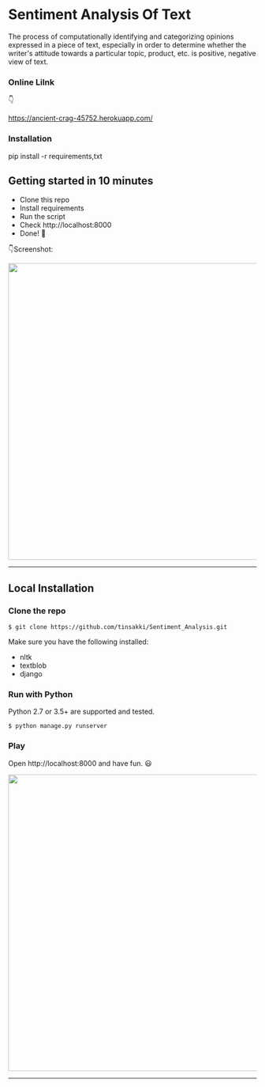 # Sentiment Analysis Of Text

The process of computationally identifying and categorizing opinions expressed in a piece of text, especially in order to determine whether the writer's attitude towards a particular topic, product, etc. is positive, negative view of text.

### Online LiInk
:point_down:


https://ancient-crag-45752.herokuapp.com/


### Installation

pip install -r requirements,txt

## Getting started in 10 minutes

- Clone this repo 
- Install requirements
- Run the script
- Check http://localhost:8000
- Done! :tada:

:point_down:Screenshot:

<p align="center">
  <img src="https://i.postimg.cc/tgy8Sx31/normal.png" width="600px" alt="">
</p>

------------------



## Local Installation

### Clone the repo
```shell
$ git clone https://github.com/tinsakki/Sentiment_Analysis.git
```

Make sure you have the following installed:
- nltk
- textblob
- django

### Run with Python

Python 2.7 or 3.5+ are supported and tested.

```shell
$ python manage.py runserver
```

### Play

Open http://localhost:8000 and have fun. :smiley:

<p align="center">
  <img src="https://i.postimg.cc/TY4S6srX/positive.png" width="600px" alt="">
</p>

------------------


